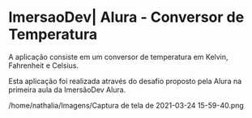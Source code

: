 # ImersaoDev| Alura - Conversor de Temperatura

A aplicação consiste em um conversor de temperatura em Kelvin, Fahrenheit e Celsius. 

Esta aplicação foi realizada através do desafio proposto pela Alura na primeira aula da ImersãoDev Alura.

/home/nathalia/Imagens/Captura de tela de 2021-03-24 15-59-40.png
